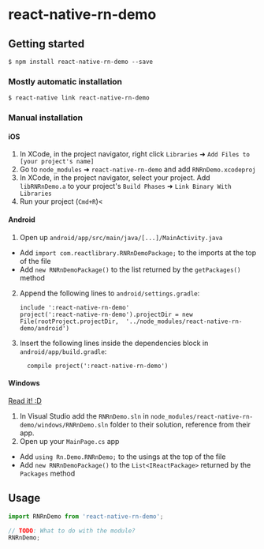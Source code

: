 
# react-native-rn-demo

## Getting started

`$ npm install react-native-rn-demo --save`

### Mostly automatic installation

`$ react-native link react-native-rn-demo`

### Manual installation


#### iOS

1. In XCode, in the project navigator, right click `Libraries` ➜ `Add Files to [your project's name]`
2. Go to `node_modules` ➜ `react-native-rn-demo` and add `RNRnDemo.xcodeproj`
3. In XCode, in the project navigator, select your project. Add `libRNRnDemo.a` to your project's `Build Phases` ➜ `Link Binary With Libraries`
4. Run your project (`Cmd+R`)<

#### Android

1. Open up `android/app/src/main/java/[...]/MainActivity.java`
  - Add `import com.reactlibrary.RNRnDemoPackage;` to the imports at the top of the file
  - Add `new RNRnDemoPackage()` to the list returned by the `getPackages()` method
2. Append the following lines to `android/settings.gradle`:
  	```
  	include ':react-native-rn-demo'
  	project(':react-native-rn-demo').projectDir = new File(rootProject.projectDir, 	'../node_modules/react-native-rn-demo/android')
  	```
3. Insert the following lines inside the dependencies block in `android/app/build.gradle`:
  	```
      compile project(':react-native-rn-demo')
  	```

#### Windows
[Read it! :D](https://github.com/ReactWindows/react-native)

1. In Visual Studio add the `RNRnDemo.sln` in `node_modules/react-native-rn-demo/windows/RNRnDemo.sln` folder to their solution, reference from their app.
2. Open up your `MainPage.cs` app
  - Add `using Rn.Demo.RNRnDemo;` to the usings at the top of the file
  - Add `new RNRnDemoPackage()` to the `List<IReactPackage>` returned by the `Packages` method


## Usage
```javascript
import RNRnDemo from 'react-native-rn-demo';

// TODO: What to do with the module?
RNRnDemo;
```
  